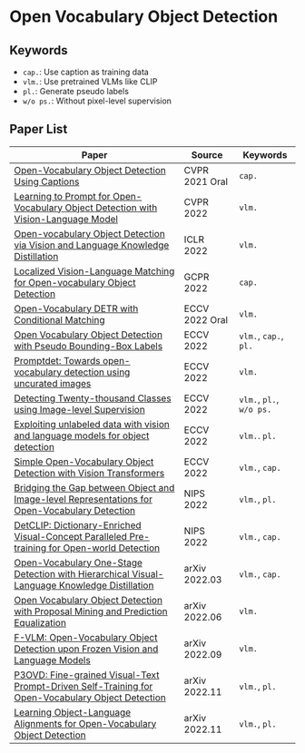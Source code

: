 # Open Vocabulary Object Detection

## Keywords

- `cap.`: Use caption as training data
- `vlm.`: Use pretrained VLMs like CLIP 
- `pl.`: Generate pseudo labels
- `w/o ps.`: Without pixel-level supervision

## Paper List

|Paper|Source|Keywords|
|-|-|-|
|[Open-Vocabulary Object Detection Using Captions](https://arxiv.org/abs/2011.10678)|CVPR 2021 Oral|`cap.`|
|[Learning to Prompt for Open-Vocabulary Object Detection with Vision-Language Model](https://arxiv.org/abs/2203.14940)|CVPR 2022|`vlm.`|
|[Open-vocabulary Object Detection via Vision and Language Knowledge Distillation](https://arxiv.org/abs/2104.13921)|ICLR 2022|`vlm.`|
|[Localized Vision-Language Matching for Open-vocabulary Object Detection](https://arxiv.org/abs/2205.06160)|GCPR 2022|`cap.`|
|[Open-Vocabulary DETR with Conditional Matching](https://arxiv.org/abs/2203.11876)|ECCV 2022 Oral|`vlm.`|
|[Open Vocabulary Object Detection with Pseudo Bounding-Box Labels](https://arxiv.org/abs/2111.09452)|ECCV 2022|`vlm.`, `cap.`, `pl.`|
|[Promptdet: Towards open-vocabulary detection using uncurated images](https://arxiv.org/abs/2203.16513)|ECCV 2022|`vlm.`|
|[Detecting Twenty-thousand Classes using Image-level Supervision](https://arxiv.org/abs/2201.02605)|ECCV 2022|`vlm.`, `pl.`, `w/o ps.`|
|[Exploiting unlabeled data with vision and language models for object detection](https://arxiv.org/abs/2207.08954)|ECCV 2022|`vlm.`. `pl.`|
|[Simple Open-Vocabulary Object Detection with Vision Transformers](https://arxiv.org/abs/2205.06230)|ECCV 2022|`vlm.`, `cap.`|
|[Bridging the Gap between Object and Image-level Representations for Open-Vocabulary Detection](https://arxiv.org/abs/2207.03482)|NIPS 2022|`vlm.`, `pl.`|
|[DetCLIP: Dictionary-Enriched Visual-Concept Paralleled Pre-training for Open-world Detection](https://arxiv.org/abs/2209.09407)|NIPS 2022|`vlm.`, `cap.`|
|[Open-Vocabulary One-Stage Detection with Hierarchical Visual-Language Knowledge Distillation](https://arxiv.org/abs/2203.10593)|arXiv 2022.03|`vlm.`, `cap.`|
|[Open Vocabulary Object Detection with Proposal Mining and Prediction Equalization](https://arxiv.org/abs/2206.11134)|arXiv 2022.06|`vlm.`|
|[F-VLM: Open-Vocabulary Object Detection upon Frozen Vision and Language Models](https://arxiv.org/abs/2209.15639)|arXiv 2022.09|`vlm.`|
|[P3OVD: Fine-grained Visual-Text Prompt-Driven Self-Training for Open-Vocabulary Object Detection](https://arxiv.org/abs/2211.00849)|arXiv 2022.11|`vlm.`, `pl.`|
|[Learning Object-Language Alignments for Open-Vocabulary Object Detection](https://arxiv.org/abs/2211.14843)|arXiv 2022.11|`vlm.`, `pl.`|